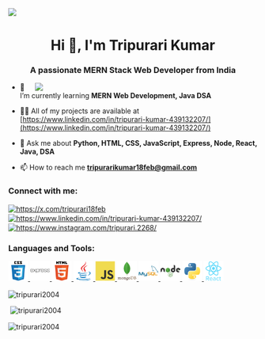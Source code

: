 <img src="https://www.careerguide.com/career/wp-content/uploads/2020/02/cs-an.gif">

<h1 align="center">Hi 👋, I'm Tripurari Kumar</h1>
<h3 align="center">A passionate MERN Stack Web Developer from India</h3>
<img src="https://media.giphy.com/media/K5kfQExKk731K/giphy.gif" width="450px" align="right">


- 🌱 I’m currently learning **MERN Web Development, Java DSA**

- 👨‍💻 All of my projects are available at [https://www.linkedin.com/in/tripurari-kumar-439132207/](https://www.linkedin.com/in/tripurari-kumar-439132207/)

- 💬 Ask me about **Python, HTML, CSS, JavaScript, Express, Node, React, Java, DSA**

- 📫 How to reach me **tripurarikumar18feb@gmail.com**

<h3 align="left">Connect with me:</h3>
<p align="left">
<a href="https://x.com/tripurari18feb" target="blank"><img align="center" src="https://raw.githubusercontent.com/rahuldkjain/github-profile-readme-generator/master/src/images/icons/Social/twitter.svg" alt="https://x.com/tripurari18feb" height="30" width="40" /></a>
<a href="https://www.linkedin.com/in/tripurari-kumar-439132207/" target="blank"><img align="center" src="https://raw.githubusercontent.com/rahuldkjain/github-profile-readme-generator/master/src/images/icons/Social/linked-in-alt.svg" alt="https://www.linkedin.com/in/tripurari-kumar-439132207/" height="30" width="40" /></a>
<a href="https://www.instagram.com/tripurari.2268/" target="blank"><img align="center" src="https://raw.githubusercontent.com/rahuldkjain/github-profile-readme-generator/master/src/images/icons/Social/instagram.svg" alt="https://www.instagram.com/tripurari.2268/" height="30" width="40" /></a>
</p>

<h3 align="left">Languages and Tools:</h3>
<p align="left"> <a href="https://www.w3schools.com/css/" target="_blank" rel="noreferrer"> <img src="https://raw.githubusercontent.com/devicons/devicon/master/icons/css3/css3-original-wordmark.svg" alt="css3" width="40" height="40"/> </a> <a href="https://expressjs.com" target="_blank" rel="noreferrer"> <img src="https://raw.githubusercontent.com/devicons/devicon/master/icons/express/express-original-wordmark.svg" alt="express" width="40" height="40"/> </a> <a href="https://www.w3.org/html/" target="_blank" rel="noreferrer"> <img src="https://raw.githubusercontent.com/devicons/devicon/master/icons/html5/html5-original-wordmark.svg" alt="html5" width="40" height="40"/> </a> <a href="https://www.java.com" target="_blank" rel="noreferrer"> <img src="https://raw.githubusercontent.com/devicons/devicon/master/icons/java/java-original.svg" alt="java" width="40" height="40"/> </a> <a href="https://developer.mozilla.org/en-US/docs/Web/JavaScript" target="_blank" rel="noreferrer"> <img src="https://raw.githubusercontent.com/devicons/devicon/master/icons/javascript/javascript-original.svg" alt="javascript" width="40" height="40"/> </a> <a href="https://www.mongodb.com/" target="_blank" rel="noreferrer"> <img src="https://raw.githubusercontent.com/devicons/devicon/master/icons/mongodb/mongodb-original-wordmark.svg" alt="mongodb" width="40" height="40"/> </a> <a href="https://www.mysql.com/" target="_blank" rel="noreferrer"> <img src="https://raw.githubusercontent.com/devicons/devicon/master/icons/mysql/mysql-original-wordmark.svg" alt="mysql" width="40" height="40"/> </a> <a href="https://nodejs.org" target="_blank" rel="noreferrer"> <img src="https://raw.githubusercontent.com/devicons/devicon/master/icons/nodejs/nodejs-original-wordmark.svg" alt="nodejs" width="40" height="40"/> </a> <a href="https://www.python.org" target="_blank" rel="noreferrer"> <img src="https://raw.githubusercontent.com/devicons/devicon/master/icons/python/python-original.svg" alt="python" width="40" height="40"/> </a> <a href="https://reactjs.org/" target="_blank" rel="noreferrer"> <img src="https://raw.githubusercontent.com/devicons/devicon/master/icons/react/react-original-wordmark.svg" alt="react" width="40" height="40"/> </a> </p>

<p><img align="center" src="https://github-readme-stats.vercel.app/api/top-langs?username=tripurari2004&show_icons=true&locale=en&layout=compact" alt="tripurari2004" /></p>

<p>&nbsp;<img align="center" src="https://github-readme-stats.vercel.app/api?username=tripurari2004&show_icons=true&locale=en" alt="tripurari2004" /></p>

<p><img align="center" src="https://github-readme-streak-stats.herokuapp.com/?user=tripurari2004&" alt="tripurari2004" /></p>
